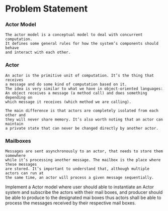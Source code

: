 # **Problem Statement**

### Actor Model ###
    The actor model is a conceptual model to deal with concurrent computation. 
    It defines some general rules for how the system’s components should behave
    and interact with each other.

### Actor ###
    An actor is the primitive unit of computation. It’s the thing that receives 
    a message and do some kind of computation based on it. 
    The idea is very similar to what we have in object-oriented languages:  
    An object receives a message (a method call) and does something depending on 
    which message it receives (which method we are calling).
    
    The main difference is that actors are completely isolated from each other and 
    they will never share memory. It’s also worth noting that an actor can maintain 
    a private state that can never be changed directly by another actor.

### Mailboxes ###
    Messages are sent asynchronously to an actor, that needs to store them somewhere 
    while it’s processing another message. The mailbox is the place where these messages 
    are stored. It’s important to understand that, although multiple actors can run at 
    the same time, an actor will process a given message sequentially.

Implement a Actor model where user should able to instantiate an Actor system and subscribe the actors with their mail boxes,
and producer should be able to produce to the designated mai boxes thus actors shall be able to process the messages received by
their respective mail boxes.